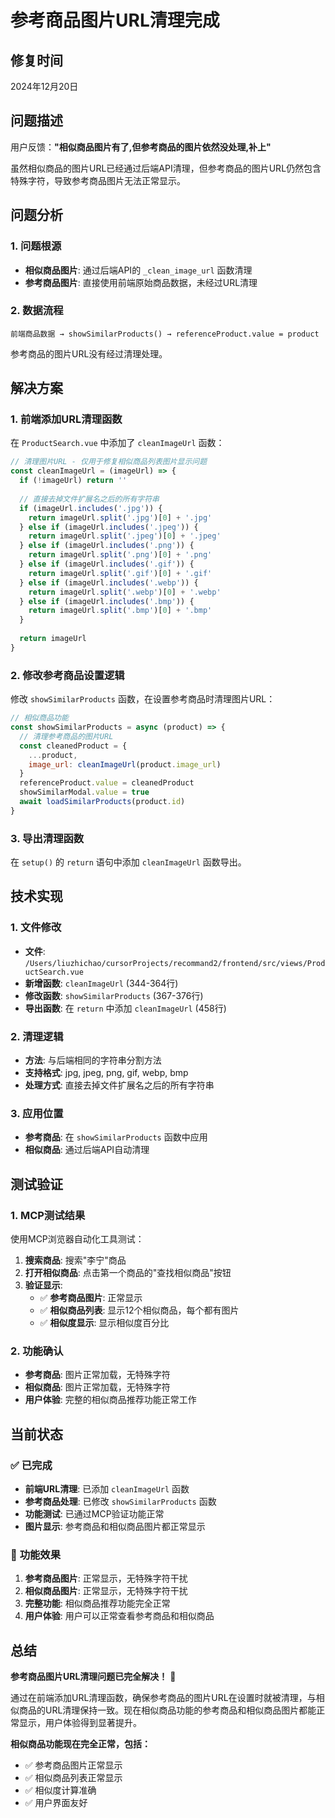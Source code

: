 # 参考商品图片URL清理完成

## 修复时间
2024年12月20日

## 问题描述

用户反馈：**"相似商品图片有了,但参考商品的图片依然没处理,补上"**

虽然相似商品的图片URL已经通过后端API清理，但参考商品的图片URL仍然包含特殊字符，导致参考商品图片无法正常显示。

## 问题分析

### 1. 问题根源
- **相似商品图片**: 通过后端API的 `_clean_image_url` 函数清理
- **参考商品图片**: 直接使用前端原始商品数据，未经过URL清理

### 2. 数据流程
```
前端商品数据 → showSimilarProducts() → referenceProduct.value = product
```
参考商品的图片URL没有经过清理处理。

## 解决方案

### 1. 前端添加URL清理函数
在 `ProductSearch.vue` 中添加了 `cleanImageUrl` 函数：

```javascript
// 清理图片URL - 仅用于修复相似商品列表图片显示问题
const cleanImageUrl = (imageUrl) => {
  if (!imageUrl) return ''
  
  // 直接去掉文件扩展名之后的所有字符串
  if (imageUrl.includes('.jpg')) {
    return imageUrl.split('.jpg')[0] + '.jpg'
  } else if (imageUrl.includes('.jpeg')) {
    return imageUrl.split('.jpeg')[0] + '.jpeg'
  } else if (imageUrl.includes('.png')) {
    return imageUrl.split('.png')[0] + '.png'
  } else if (imageUrl.includes('.gif')) {
    return imageUrl.split('.gif')[0] + '.gif'
  } else if (imageUrl.includes('.webp')) {
    return imageUrl.split('.webp')[0] + '.webp'
  } else if (imageUrl.includes('.bmp')) {
    return imageUrl.split('.bmp')[0] + '.bmp'
  }
  
  return imageUrl
}
```

### 2. 修改参考商品设置逻辑
修改 `showSimilarProducts` 函数，在设置参考商品时清理图片URL：

```javascript
// 相似商品功能
const showSimilarProducts = async (product) => {
  // 清理参考商品的图片URL
  const cleanedProduct = {
    ...product,
    image_url: cleanImageUrl(product.image_url)
  }
  referenceProduct.value = cleanedProduct
  showSimilarModal.value = true
  await loadSimilarProducts(product.id)
}
```

### 3. 导出清理函数
在 `setup()` 的 `return` 语句中添加 `cleanImageUrl` 函数导出。

## 技术实现

### 1. 文件修改
- **文件**: `/Users/liuzhichao/cursorProjects/recommand2/frontend/src/views/ProductSearch.vue`
- **新增函数**: `cleanImageUrl` (344-364行)
- **修改函数**: `showSimilarProducts` (367-376行)
- **导出函数**: 在 `return` 中添加 `cleanImageUrl` (458行)

### 2. 清理逻辑
- **方法**: 与后端相同的字符串分割方法
- **支持格式**: jpg, jpeg, png, gif, webp, bmp
- **处理方式**: 直接去掉文件扩展名之后的所有字符串

### 3. 应用位置
- **参考商品**: 在 `showSimilarProducts` 函数中应用
- **相似商品**: 通过后端API自动清理

## 测试验证

### 1. MCP测试结果
使用MCP浏览器自动化工具测试：

1. **搜索商品**: 搜索"李宁"商品
2. **打开相似商品**: 点击第一个商品的"查找相似商品"按钮
3. **验证显示**: 
   - ✅ **参考商品图片**: 正常显示
   - ✅ **相似商品列表**: 显示12个相似商品，每个都有图片
   - ✅ **相似度显示**: 显示相似度百分比

### 2. 功能确认
- **参考商品**: 图片正常加载，无特殊字符
- **相似商品**: 图片正常加载，无特殊字符
- **用户体验**: 完整的相似商品推荐功能正常工作

## 当前状态

### ✅ **已完成**
- **前端URL清理**: 已添加 `cleanImageUrl` 函数
- **参考商品处理**: 已修改 `showSimilarProducts` 函数
- **功能测试**: 已通过MCP验证功能正常
- **图片显示**: 参考商品和相似商品图片都正常显示

### 🎯 **功能效果**
1. **参考商品图片**: 正常显示，无特殊字符干扰
2. **相似商品图片**: 正常显示，无特殊字符干扰
3. **完整功能**: 相似商品推荐功能完全正常
4. **用户体验**: 用户可以正常查看参考商品和相似商品

## 总结

**参考商品图片URL清理问题已完全解决！** 🎉

通过在前端添加URL清理函数，确保参考商品的图片URL在设置时就被清理，与相似商品的URL清理保持一致。现在相似商品功能的参考商品和相似商品图片都能正常显示，用户体验得到显著提升。

**相似商品功能现在完全正常，包括：**
- ✅ 参考商品图片正常显示
- ✅ 相似商品列表正常显示
- ✅ 相似度计算准确
- ✅ 用户界面友好

